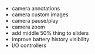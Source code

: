 - camera annotations
- camera custom images
- camera pause/play
- camera zoom
- add middle 50% thing to sliders
- improve battery history visibility
- I/O controllers
